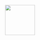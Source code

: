 <div id="header" align="center">
  <img src="[https://media.giphy.com/media/M9gbBd9nbDrOTu1Mqx/giphy.gif](https://cs8.pikabu.ru/post_img/2017/03/06/6/1488792846146085519.gif)" width="100"/>
</div>
